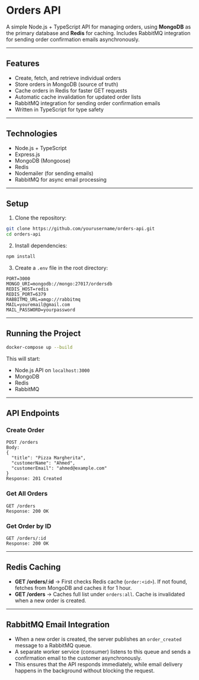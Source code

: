 # Orders API

A simple Node.js + TypeScript API for managing orders, using **MongoDB** as the primary database and **Redis** for caching. Includes RabbitMQ integration for sending order confirmation emails asynchronously.

---

## Features

- Create, fetch, and retrieve individual orders
- Store orders in MongoDB (source of truth)
- Cache orders in Redis for faster GET requests
- Automatic cache invalidation for updated order lists
- RabbitMQ integration for sending order confirmation emails
- Written in TypeScript for type safety

---

## Technologies

- Node.js + TypeScript
- Express.js
- MongoDB (Mongoose)
- Redis
- Nodemailer (for sending emails)
- RabbitMQ for async email processing

---

## Setup

1. Clone the repository:

```bash
git clone https://github.com/yourusername/orders-api.git
cd orders-api
```

2. Install dependencies:

```bash
npm install
```

3. Create a `.env` file in the root directory:

```env
PORT=3000
MONGO_URI=mongodb://mongo:27017/ordersdb
REDIS_HOST=redis
REDIS_PORT=6379
RABBITMQ_URL=amqp://rabbitmq
MAIL=youremail@gmail.com
MAIL_PASSWORD=yourpassword
```

---

## Running the Project

```bash
docker-compose up --build
```

This will start:

- Node.js API on `localhost:3000`
- MongoDB
- Redis
- RabbitMQ

---

## API Endpoints

### Create Order

```
POST /orders
Body:
{
  "title": "Pizza Margherita",
  "customerName": "Ahmed",
  "customerEmail": "ahmed@example.com"
}
Response: 201 Created
```

### Get All Orders

```
GET /orders
Response: 200 OK
```

### Get Order by ID

```
GET /orders/:id
Response: 200 OK
```

---

## Redis Caching

- **GET /orders/:id** → First checks Redis cache (`order:<id>`). If not found, fetches from MongoDB and caches it for 1 hour.
- **GET /orders** → Caches full list under `orders:all`. Cache is invalidated when a new order is created.

---

## RabbitMQ Email Integration

- When a new order is created, the server publishes an `order_created` message to a RabbitMQ queue.
- A separate worker service (consumer) listens to this queue and sends a confirmation email to the customer asynchronously.
- This ensures that the API responds immediately, while email delivery happens in the background without blocking the request.
